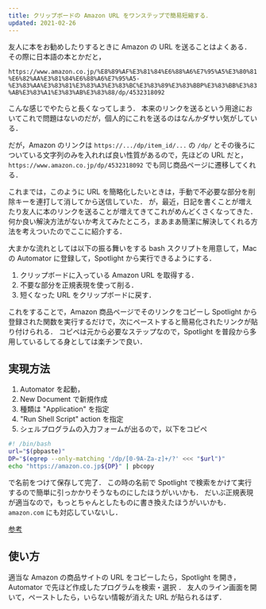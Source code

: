 ```yaml
---
title: クリップボードの Amazon URL をワンステップで簡易短縮する．
updated: 2021-02-26
---
```


友人に本をお勧めしたりするときに Amazon の URL を送ることはよくある．
その際に日本語の本とかだと，

`https://www.amazon.co.jp/%E8%89%AF%E3%81%84%E6%88%A6%E7%95%A5%E3%80%81%E6%82%AA%E3%81%84%E6%88%A6%E7%95%A5-%E3%83%AA%E3%83%81%E3%83%A3%E3%83%BC%E3%83%89%E3%83%BBP%E3%83%BB%E3%83%AB%E3%83%A1%E3%83%AB%E3%83%88/dp/4532318092`

こんな感じでやたらと長くなってしまう．
本来のリンクを送るという用途においてこれで問題はないのだが，個人的にこれを送るのはなんかダサい気がしている．

だが，Amazon のリンクは `https://.../dp/item_id/...` の `/dp/` とその後ろについている文字列のみを入れれば良い性質があるので，先ほどの URL だと，
`https://www.amazon.co.jp/dp/4532318092` でも同じ商品ページに遷移してくれる．

これまでは，このように URL を簡略化したいときは，手動で不必要な部分を削除キーを連打して消してから送信していた．
が，最近，日記を書くことが増えたり友人に本のリンクを送ることが増えてきてこれがめんどくさくなってきた．
何か良い解決方法がないか考えてみたところ，まあまあ簡潔に解決してくれる方法を考えついたのでここに紹介する．

大まかな流れとしては以下の振る舞いをする bash スクリプトを用意して，Mac の Automator に登録して，Spotlight から実行できるようにする．

1. クリップボードに入っている Amazon URL を取得する．
2. 不要な部分を正規表現を使って削る．
3. 短くなった URL をクリップボードに戻す．

これをすることで，Amazon 商品ページでそのリンクをコピーし Spotlight から 登録された関数を実行するだけで，次にペーストすると簡易化されたリンクが貼り付けられる．
コピペは元から必要なステップなので，Spotlight を普段から多用しているしてる身としては楽チンで良い．


## 実現方法

1. Automator を起動，
2. New Document で新規作成
3. 種類は "Application" を指定
4. "Run Shell Script" action を指定
5. シェルプログラムの入力フォームが出るので，以下をコピペ

```bash
#! /bin/bash
url="$(pbpaste)"
DP="$(egrep --only-matching '/dp/[0-9A-Za-z]+/?' <<< "$url")"
echo "https://amazon.co.jp${DP}" | pbcopy
```

で名前をつけて保存して完了．
この時の名前で Spotlight で検索をかけて実行するので簡単に引っかかりそうなものにしたほうがいいかも．
だいぶ正規表現が適当なので，もっとちゃんとしたものに書き換えたほうがいいかも．`amazon.com` にも対応していないし．

[参考](https://superuser.com/a/612072)


## 使い方

適当な Amazon の商品サイトの URL をコピーしたら，Spotlight を開き，Automator で先ほど作成したプログラムを検索・選択 ．
友人のライン画面を開いて，ペーストしたら，いらない情報が消えた URL が貼られるはず．
